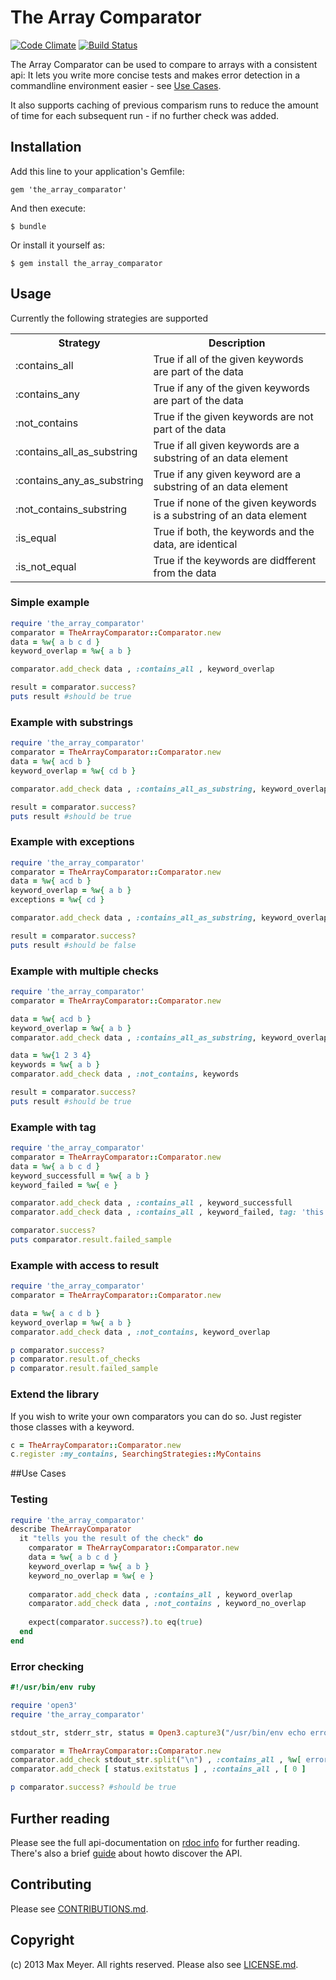 # The Array Comparator

[![Code Climate](https://codeclimate.com/badge.png)](https://codeclimate.com/github/maxmeyer/the_array_comparator)
[![Build Status](https://travis-ci.org/maxmeyer/the_array_comparator.png?branch=master)](https://travis-ci.org/maxmeyer/the_array_comparator)

The Array Comparator can be used to compare to arrays with a consistent api: It
lets you write more concise tests and makes error detection in a commandline
environment easier - see [Use Cases](#use_cases). 

It also supports caching of previous comparism runs to reduce the amount of
time for each subsequent run - if no further check was added.

## Installation

Add this line to your application's Gemfile:

    gem 'the_array_comparator'

And then execute:

    $ bundle

Or install it yourself as:

    $ gem install the_array_comparator

## Usage

Currently the following strategies are supported
<table>
  <tr>
    <th>Strategy</th>
    <th>Description</th>
  </tr>
  <tr>
    <td>:contains_all</td>
    <td>True if all of the given keywords are part of the data</td>
  </tr>
  <tr>
    <td>:contains_any</td>
    <td>True if any of the given keywords are part of the data</td>
  </tr>
  <tr>
    <td>:not_contains</td>
    <td>True if the given keywords are not part of the data</td>
  </tr>
  <tr>
    <td>:contains_all_as_substring</td>
    <td>True if all given keywords are a substring of an data element</td>
  </tr>
  <tr>
    <td>:contains_any_as_substring</td>
    <td>True if any given keyword are a substring of an data element</td>
  </tr>
  <tr>
    <td>:not_contains_substring</td>
    <td>True if none of the given keywords is a substring of an data element</td>
  </tr>
  <tr>
    <td>:is_equal</td>
    <td>True if both, the keywords and the data, are identical</td>
  </tr>
  <tr>
    <td>:is_not_equal</td>
    <td>True if the keywords are didfferent from the data</td>
  </tr>
</table>

### Simple example

```ruby
require 'the_array_comparator'
comparator = TheArrayComparator::Comparator.new
data = %w{ a b c d }
keyword_overlap = %w{ a b }

comparator.add_check data , :contains_all , keyword_overlap

result = comparator.success?
puts result #should be true
```

### Example with substrings

```ruby
require 'the_array_comparator'
comparator = TheArrayComparator::Comparator.new
data = %w{ acd b }
keyword_overlap = %w{ cd b }

comparator.add_check data , :contains_all_as_substring, keyword_overlap 

result = comparator.success?
puts result #should be true
```

### Example with exceptions

```ruby
require 'the_array_comparator'
comparator = TheArrayComparator::Comparator.new
data = %w{ acd b }
keyword_overlap = %w{ a b }
exceptions = %w{ cd }

comparator.add_check data , :contains_all_as_substring, keyword_overlap, exceptions

result = comparator.success?
puts result #should be false
```

### Example with multiple checks

```ruby
require 'the_array_comparator'
comparator = TheArrayComparator::Comparator.new

data = %w{ acd b }
keyword_overlap = %w{ a b }
comparator.add_check data , :contains_all_as_substring, keyword_overlap

data = %w{1 2 3 4}
keywords = %w{ a b }
comparator.add_check data , :not_contains, keywords

result = comparator.success?
puts result #should be true
```

### Example with tag

```ruby
require 'the_array_comparator'
comparator = TheArrayComparator::Comparator.new
data = %w{ a b c d }
keyword_successfull = %w{ a b }
keyword_failed = %w{ e }

comparator.add_check data , :contains_all , keyword_successfull
comparator.add_check data , :contains_all , keyword_failed, tag: 'this is a failed sample'

comparator.success?
puts comparator.result.failed_sample
```

### Example with access to result
```ruby
require 'the_array_comparator'
comparator = TheArrayComparator::Comparator.new

data = %w{ a c d b }
keyword_overlap = %w{ a b }
comparator.add_check data , :not_contains, keyword_overlap

p comparator.success? 
p comparator.result.of_checks
p comparator.result.failed_sample
```


### Extend the library

If you wish to write your own comparators you can do so. Just register those classes with a keyword.

```ruby
c = TheArrayComparator::Comparator.new
c.register :my_contains, SearchingStrategies::MyContains
```

##<a name=use_cases>Use Cases</a>

### Testing

```ruby
require 'the_array_comparator'
describe TheArrayComparator
  it "tells you the result of the check" do
    comparator = TheArrayComparator::Comparator.new
    data = %w{ a b c d }
    keyword_overlap = %w{ a b }
    keyword_no_overlap = %w{ e }
    
    comparator.add_check data , :contains_all , keyword_overlap
    comparator.add_check data , :not_contains , keyword_no_overlap
    
    expect(comparator.success?).to eq(true)
  end
end
```

### Error checking

```ruby
#!/usr/bin/env ruby

require 'open3'
require 'the_array_comparator'

stdout_str, stderr_str, status = Open3.capture3("/usr/bin/env echo error")

comparator = TheArrayComparator::Comparator.new
comparator.add_check stdout_str.split("\n") , :contains_all , %w[ error ]
comparator.add_check [ status.exitstatus ] , :contains_all , [ 0 ]

p comparator.success? #should be true
```

## Further reading

Please see the full api-documentation on [rdoc
info](http://rdoc.info/github/maxmeyer/the_array_comparator/frames) for further
reading. There's also a brief [guide](API-GUIDE.md) about howto discover the
API.

## Contributing

Please see [CONTRIBUTIONS.md](CONTRIBUTIONS.md).

## Copyright

(c) 2013 Max Meyer. All rights reserved. Please also see [LICENSE.md](LICENSE.md).
